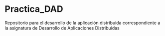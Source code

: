 # Practica_DAD
Repositorio para el desarrollo de la aplicación distribuida correspondiente a la asignatura de Desarrollo de Aplicaciones Distribuidas
